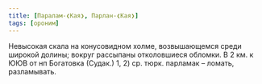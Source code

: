 ```yaml
---
title: [Паралам-❮Кая❯, Парлан-❮Кая❯]
tags: [ороним]
---
```


Невысокая скала на конусовидном холме, возвышающемся среди широкой долины;
вокруг рассыпаны отколовшиеся обломки. В 2 км. к ЮЮВ от нп Богатовка (Судак.) 1,
2) ср. тюрк. парламак – ломать, разламывать.
